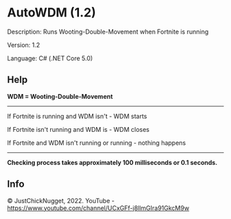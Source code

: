 # AutoWDM (1.2)
Description: Runs Wooting-Double-Movement when Fortnite is running

Version: 1.2

Language: C# (.NET Core 5.0)

## Help
**WDM = Wooting-Double-Movement**

---

If Fortnite is running and WDM isn't - WDM starts

If Fortnite isn't running and WDM is -  WDM closes

If Fortnite and WDM isn't running or running - nothing happens

---

**Checking process takes approximately 100 milliseconds or 0.1 seconds.**

## Info
© JustChickNugget, 2022. YouTube - https://www.youtube.com/channel/UCxGFf-j8llmGIra91GkcM9w

